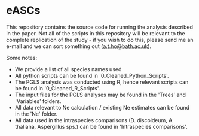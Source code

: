 # eASCs

This repository contains the source code for running the analysis described in the paper. Not all of the scripts in this repository will be relevant to the complete replication of the study - if you wish to do this, please send me an e-mail and we can sort something out (a.t.ho@bath.ac.uk).

Some notes:

- We provide a list of all species names used 
- All python scripts can be found in '0_Cleaned_Python_Scripts'.
- The PGLS analysis was conducted using R, hence relevant scripts can be found in '0_Cleaned_R_Scripts'.
- The input files for the PGLS analyses may be found in the 'Trees' and 'Variables' folders.
- All data relevant to Ne calculation / existing Ne estimates can be found in the 'Ne' folder.
- All data used in the intraspecies comparisons (D. discoideum, A. thaliana, Aspergillus sps.) can be found in 'Intraspecies comparisons'.
